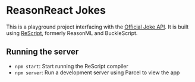 # ReasonReact Jokes

This is a playground project interfacing with the [Official Joke API](https://github.com/15Dkatz/official_joke_api). It is built using [ReScript](https://rescript-lang.org/), formerly ReasonML and BuckleScript.

## Running the server

- `npm start`: Start running the ReScript compiler
- `npm server`: Run a development server using Parcel to view the app
